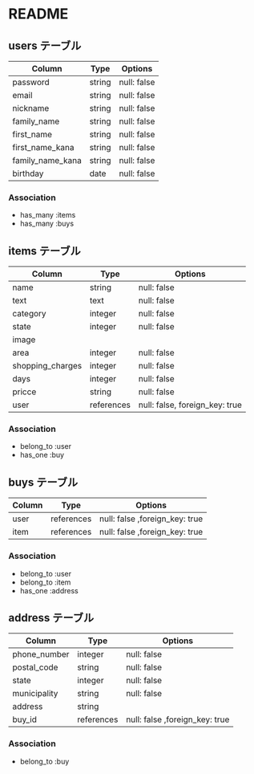 # README

## users テーブル

| Column           | Type    | Options     |
| ---------------- | ------  | ----------- |
| password         | string  | null: false |
| email            | string  | null: false |
| nickname         | string  | null: false |
| family_name      | string  | null: false |
| first_name       | string  | null: false |
| first_name_kana  | string  | null: false |
| family_name_kana | string  | null: false |
| birthday         | date    | null: false |

### Association

- has_many :items
- has_many :buys







## items テーブル

| Column           | Type       | Options     |
| ---------------  | ---------- | ----------- |
| name             | string     | null: false |
| text             | text       | null: false |
| category         | integer    | null: false |
| state            | integer    | null: false |
| image            |            | 
| area             | integer    | null: false |
| shopping_charges | integer    | null: false |
| days             | integer    | null: false |
| pricce           | string     | null: false |
| user             | references | null: false, foreign_key: true     |


### Association

- belong_to :user
- has_one :buy





## buys テーブル

| Column     | Type       | Options                       |
| ------     | ---------- | ----------------------------- |
| user       | references| null: false ,foreign_key: true |
| item       | references| null: false ,foreign_key: true |

### Association

- belong_to :user
- belong_to :item
- has_one :address





## address テーブル

| Column       | Type       | Options     |
| ------------ | ---------- | ----------- |
| phone_number | integer    | null: false |
| postal_code  | string     | null: false |
| state        | integer    | null: false |
| municipality | string     | null: false |
| address      | string     | 
| buy_id       | references | null: false ,foreign_key: true |


### Association

- belong_to :buy